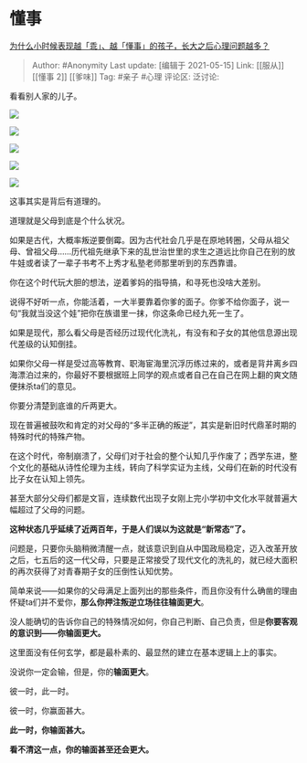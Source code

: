 # 懂事
[为什么小时候表现越「乖」、越「懂事」的孩子，长大之后心理问题越多？](https://www.zhihu.com/question/355677715/answer/1809653713)

> Author: #Anonymity
> Last update: [编辑于 2021-05-15]
> Link: [[服从]] [[懂事 2]] [[爹味]]
> Tag: #亲子 #心理
> 评论区:
> 泛讨论:

看看别人家的儿子。

![](https://pic3.zhimg.com/50/v2-b6b41d487dc94fb18a03826a6b7c0f51_hd.jpg?source=1940ef5c)

![](https://pic1.zhimg.com/50/v2-db238edfb1acee20700796f5dfeb4cb6_hd.jpg?source=1940ef5c)

![](https://pic3.zhimg.com/50/v2-69a485ca690697bd979e9958624ebcc1_hd.jpg?source=1940ef5c)

![](https://pic1.zhimg.com/50/v2-f0c10b29bb0ab65fad3049bf2b1910f0_hd.jpg?source=1940ef5c)

![](https://pic4.zhimg.com/50/v2-8c0979d0995a966a0df3595fdaf981ca_hd.jpg?source=1940ef5c)

这事其实是背后有道理的。

道理就是父母到底是个什么状况。

如果是古代，大概率叛逆要倒霉。因为古代社会几乎是在原地转圈，父母从祖父母、曾祖父母……历代祖先继承下来的乱世治世里的求生之道远比你自己在别的放牛娃或者读了一辈子书考不上秀才私塾老师那里听到的东西靠谱。

你在这个时代玩大胆的想法，逆着爹妈的指导搞，和寻死也没啥大差别。

说得不好听一点，你能活着，一大半要靠着你爹的面子。你爹不给你面子，说一句“我就当没这个娃”把你在族谱里一抹，你这条命已经九死一生了。

如果是现代，那么看父母是否经历过现代化洗礼，有没有和子女的其他信息源出现代差级的认知倒挂。

如果你父母一样是受过高等教育、职海宦海里沉浮历练过来的，或者是背井离乡四海漂泊过来的，你最好不要根据班上同学的观点或者自己在自己在网上翻的爽文随便抹杀ta们的意见。

你要分清楚到底谁的斤两更大。

现在普遍被鼓吹和肯定的对父母的“多半正确的叛逆”，其实是新旧时代鼎革时期的特殊时代的特殊产物。

在这个时代，帝制崩溃了，父母们对于社会的整个认知几乎作废了；西学东进，整个文化的基础从诗性伦理为主线，转向了科学实证为主线，父母们在新的时代没有比子女在认知上领先。

甚至大部分父母们都是文盲，连续数代出现子女刚上完小学初中文化水平就普遍大幅超过了父母的问题。

**这种状态几乎延续了近两百年，于是人们误以为这就是“新常态”了。**

问题是，只要你头脑稍微清醒一点，就该意识到自从中国政局稳定，迈入改革开放之后，七五后的这一代父母，只要是正常接受了现代文化的洗礼的，就已经大面积的再次获得了对青春期子女的压倒性认知优势。

简单来说——如果你的父母满足上面列出的那些条件，而且你没有什么确凿的理由怀疑ta们并不爱你，**那么你押注叛逆立场往往输面更大**。

没人能确切的告诉你自己的特殊情况如何，你自己判断、自己负责，但是**你要客观的意识到——你输面更大。**

这里面没有任何玄学，都是最朴素的、最显然的建立在基本逻辑上上的事实。

没说你一定会输，但是，你的**输面更大**。

彼一时，此一时。

彼一时，你赢面甚大。

**此一时，你输面甚大。**

**看不清这一点，你的输面甚至还会更大。**
